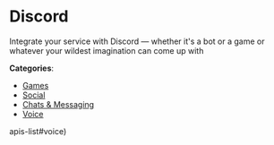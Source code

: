 # Discord


Integrate your service with Discord — whether it's a bot or a game or whatever your wildest imagination can come up with



**Categories**:
- [Games](https://github.com/apis-list/apis-list#games)
- [Social](https://github.com/apis-list/apis-list#social)
- [Chats & Messaging](https://github.com/apis-list/apis-list#chats-and-messaging)
- [Voice](https://github.com/apis-list/apis-list#voice)



apis-list#voice)







